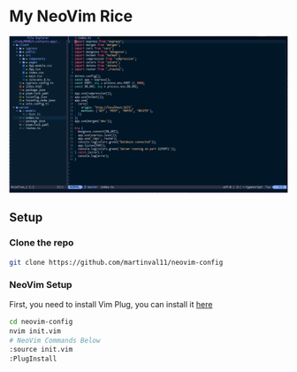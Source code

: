 # My NeoVim Rice

![Martínval11 NeoVim](myneovim.png)

## Setup
### Clone the repo
```sh
git clone https://github.com/martinval11/neovim-config
```

### NeoVim Setup
First, you need to install Vim Plug, you can install it <a href="https://github.com/junegunn/vim-plug">here</a>
```sh
cd neovim-config
nvim init.vim
# NeoVim Commands Below
:source init.vim
:PlugInstall
```